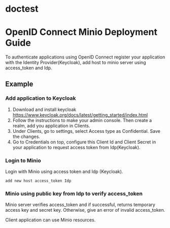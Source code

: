 # doctest
# OpenID Connect Minio Deployment Guide

To authenticate applications using OpenID Connect register your application with the Identity Provider(Keycloak), add host to minio server using access_token and Idp.

## Example  
### Add application to Keycloak

1. Download and install keycloak https://www.keycloak.org/docs/latest/getting_started/index.html
2. Follow the instructions to make your admin console. Then create a realm, add you application in Clients. 
3. Under Clients, go to settings, select Access type as Confidential. Save the changes.
4. Go to Credentials on top, configure this Client Id and Client Secret in your application to request access token from Idp(Keycloak).

### Login to Minio 
Login with Minio using access token and Idp (Keycloak).

```
add new host access_token Idp
```

### Minio using public key from Idp to verify access_token

Minio server verifies access_token and if successful, returns temporary access key and secret key. Otherwise, give an error of invalid access_token.

Client application can use Minio resources.


